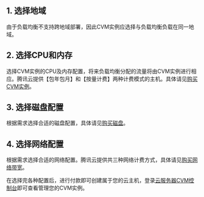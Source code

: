 
## 1. 选择地域

由于负载均衡不支持跨地域部署，因此CVM实例应选择与负载均衡负载在同一地域。

## 2. 选择CPU和内存

选择CVM实例的CPU及内存配置，将来负载均衡分配的流量将由CVM实例进行相应。腾讯云提供【包年包月】和【按量计费】两种计费模式的主机。具体请见[购买CVM实例](http://www.qcloud.com/doc/product/213/%E8%B4%AD%E4%B9%B0CVM%E5%AE%9E%E4%BE%8B)。

## 3. 选择磁盘配置

根据需求选择合适的磁盘配置，具体请见[购买磁盘](http://www.qcloud.com/doc/product/213/%E8%B4%AD%E4%B9%B0%E7%A3%81%E7%9B%98)。

## 4. 选择网络配置

根据需求选择合适的网络配置。腾讯云提供共三种网络计费方式，具体请见[购买网络带宽](http://www.qcloud.com/doc/product/213/%E8%B4%AD%E4%B9%B0%E7%BD%91%E7%BB%9C%E5%B8%A6%E5%AE%BD)。


在选择完各种配置后，进行付款即可创建属于您的云主机，登录[云服务器CVM控制台](https://console.qcloud.com/cvm)即可查看管理您的CVM实例。
